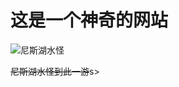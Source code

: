 # 这是一个神奇的网站

![尼斯湖水怪](http://47.103.216.202/wp-content/uploads/2019/10/image-1571529685027.png)

<s>尼斯湖水怪到此一游</s>s>


